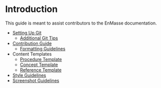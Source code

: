 # Introduction

This guide is meant to assist contributors to the EnMasse documentation.

* [Setting Up Git](git-setup-guide.adoc)
  * [Additional Git Tips](git-tips.adoc)
* [Contribution Guide](contributor-guide.adoc)
  * [Formatting Guidelines](formatting-guide.adoc)
* Content Templates
  * [Procedure Template](templates/template-procedure.adoc)
  * [Concept Template](templates/template-concept.adoc)
  * [Reference Template](templates/template-reference.adoc)
* [Style Guidelines](styleguide.adoc)
* [Screenshot Guidelines](screenshots.adoc)
